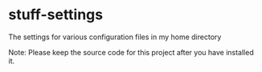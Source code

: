 stuff-settings
==============

The settings for various configuration files in my home directory

Note: Please keep the source code for this project after you have installed it.
